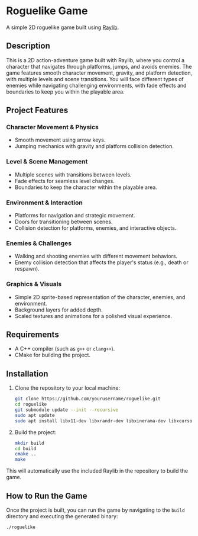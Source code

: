 # Roguelike Game

A simple 2D roguelike game built using [Raylib](https://www.raylib.com/).

## Description

This is a 2D action-adventure game built with Raylib, where you control a character that navigates through platforms, jumps, and avoids enemies. The game features smooth character movement, gravity, and platform detection, with multiple levels and scene transitions. You will face different types of enemies while navigating challenging environments, with fade effects and boundaries to keep you within the playable area.

## Project Features

### Character Movement & Physics
- Smooth movement using arrow keys.
- Jumping mechanics with gravity and platform collision detection.

### Level & Scene Management
- Multiple scenes with transitions between levels.
- Fade effects for seamless level changes.
- Boundaries to keep the character within the playable area.

### Environment & Interaction
- Platforms for navigation and strategic movement.
- Doors for transitioning between scenes.
- Collision detection for platforms, enemies, and interactive objects.

### Enemies & Challenges
- Walking and shooting enemies with different movement behaviors.
- Enemy collision detection that affects the player's status (e.g., death or respawn).

### Graphics & Visuals
- Simple 2D sprite-based representation of the character, enemies, and environment.
- Background layers for added depth.
- Scaled textures and animations for a polished visual experience.

## Requirements

- A C++ compiler (such as `g++` or `clang++`).
- CMake for building the project.

## Installation

1. Clone the repository to your local machine:

    ```bash
    git clone https://github.com/yourusername/roguelike.git
    cd roguelike
    git submodule update --init --recursive
    sudo apt update
    sudo apt install libx11-dev libxrandr-dev libxinerama-dev libxcursor-dev libxi-dev libgl1-mesa-dev
    ```

2. Build the project:

    ```bash
    mkdir build
    cd build
    cmake ..
    make
    ```

This will automatically use the included Raylib in the repository to build the game.

## How to Run the Game

Once the project is built, you can run the game by navigating to the `build` directory and executing the generated binary:

```bash
./roguelike